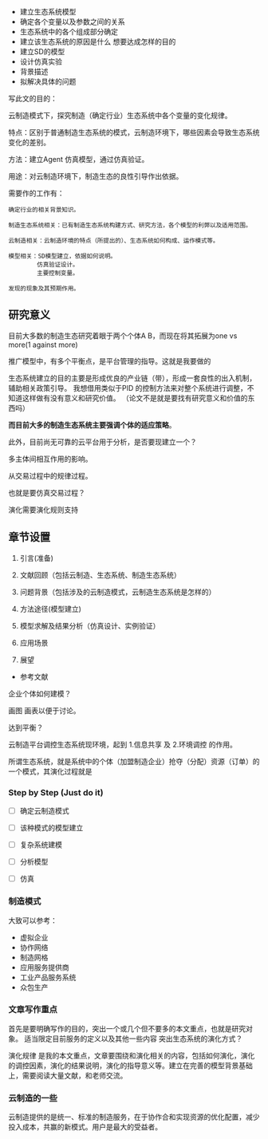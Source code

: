 + 建立生态系统模型
+ 确定各个变量以及参数之间的关系
+ 生态系统中的各个组成部分确定
+ 建立该生态系统的原因是什么 想要达成怎样的目的
+ 建立SD的模型
+ 设计仿真实验
+ 背景描述
+ 拟解决具体的问题


写此文的目的：

云制造模式下，探究制造（确定行业）生态系统中各个变量的变化规律。

特点：区别于普通制造生态系统的模式，云制造环境下，哪些因素会导致生态系统变化的差别。

方法：建立Agent 仿真模型，通过仿真验证。

用途：对云制造环境下，制造生态的良性引导作出依据。

需要作的工作有：

	确定行业的相关背景知识。

	制造生态系统相关：已有制造生态系统构建方式、研究方法，各个模型的利弊以及适用范围。

	云制造相关：云制造环境的特点（所提出的）、生态系统如何构成、运作模式等。

	模型相关：SD模型建立，依据如何说明。
			仿真验证设计。
			主要控制变量。

	发现的现象及其预期作用。

## 研究意义

目前大多数的制造生态研究着眼于两个个体A B，而现在将其拓展为one vs more(1 against more)

推广模型中，有多个平衡点，是平台管理的指导。这就是我要做的

生态系统建立的目的主要是形成优良的产业链（带），形成一套良性的出入机制，辅助相关政策引导。
我想借用类似于PID 的控制方法来对整个系统进行调整，不知道这样做有没有意义和研究价值。
（论文不是就是要找有研究意义和价值的东西吗）

__而目前大多的制造生态系统主要强调个体的适应策略__。

此外，目前尚无可靠的云平台用于分析，是否要现建立一个？

多主体间相互作用的影响。

从交易过程中的规律过程。

也就是要仿真交易过程？

演化需要演化规则支持

## 章节设置

1. 引言(准备)

2. 文献回顾（包括云制造、生态系统、制造生态系统）

3. 问题背景（包括涉及的云制造模式，云制造生态系统是怎样的）

4. 方法途径(模型建立)

5. 模型求解及结果分析（仿真设计、实例验证）

6. 应用场景

7. 展望

+ 参考文献

企业个体如何建模？

画图 画表以便于讨论。

达到平衡？

云制造平台调控生态系统现环境，起到 1.信息共享 及 2.环境调控 的作用。

所谓生态系统，就是系统中的个体（加盟制造企业）抢夺（分配）资源（订单）的一个模式，其演化过程就是


### Step by Step (Just do it)
- [ ] 确定云制造模式
- [ ] 该种模式的模型建立
- [ ] 复杂系统建模
- [ ] 分析模型
- [ ] 仿真


### 制造模式
大致可以参考：
+ 虚拟企业
+ 协作网络
+ 制造网格
+ 应用服务提供商
+ 工业产品服务系统
+ 众包生产

### 文章写作重点
首先是要明确写作的目的，突出一个或几个但不要多的本文重点，也就是研究对象。
适当限定目前服务的定义以及其他一些内容
突出生态系统的演化方式？

演化规律 是我的本文重点，文章要围绕和演化相关的内容，包括如何演化，演化的调控因素，演化的结果说明，演化的指导意义等。建立在完善的模型背景基础上，需要阅读大量文献，和老师交流。

### 云制造的一些
云制造提供的是统一、标准的制造服务，在于协作合和实现资源的优化配置，减少投入成本，共赢的新模式。用户是最大的受益者。